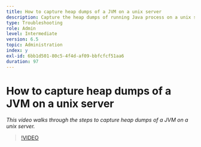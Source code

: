 ```yaml
---
title: How to capture heap dumps of a JVM on a unix server
description: Capture the heap dumps of running Java process on a unix server
type: Troubleshooting
role: Admin
level: Intermediate
version: 6.5
topic: Administration
index: y
exl-id: 6bb1d501-80c5-4f4d-af09-bbfcfcf51aa6
duration: 97
---
```

# How to capture heap dumps of a JVM on a unix  server

*This video walks through the steps to capture heap dumps of a JVM on a unix server.*

>[!VIDEO](https://video.tv.adobe.com/v/335489?quality=12&learn=on)
